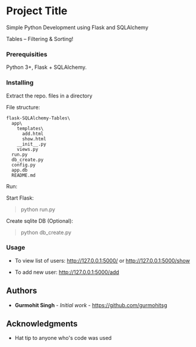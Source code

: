 # Project Title

Simple Python Development using Flask and SQLAlchemy

Tables – Filtering & Sorting! 

### Prerequisities

Python 3+, Flask + SQLAlchemy.

### Installing

Extract the repo. files in a directory

File structure:

    flask-SQLAlchemy-Tables\
      app\
	    templates\
		  add.html
		  show.html
        __init__.py
        views.py
	  run.py
	  db_create.py
	  config.py
	  app.db
	  README.md

Run:

Start Flask:
> python run.py

Create sqlite DB (Optional):
> python db_create.py

### Usage


- To view list of users: http://127.0.0.1:5000/ or http://127.0.0.1:5000/show

- To add new user: http://127.0.0.1:5000/add


## Authors

* **Gurmohit Singh** - *Initial work* - https://github.com/gurmohitsg

## Acknowledgments

* Hat tip to anyone who's code was used

